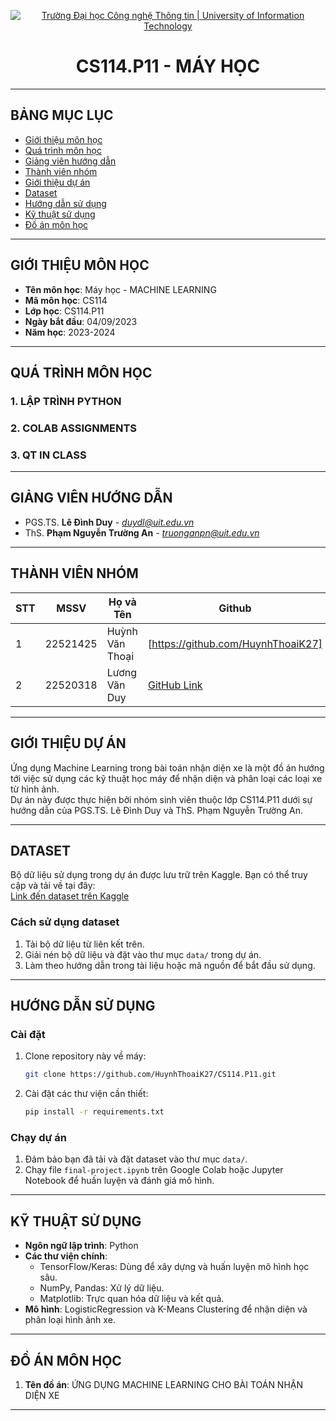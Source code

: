 

<p align="center">
  <a href="https://www.uit.edu.vn/" title="Trường Đại học Công nghệ Thông tin" style="border: 0;">
    <img src="https://i.imgur.com/WmMnSRt.png" alt="Trường Đại học Công nghệ Thông tin | University of Information Technology">
  </a>
</p>

<!-- Title -->
<h1 align="center"><b>CS114.P11 - MÁY HỌC</b></h1>

---

## BẢNG MỤC LỤC
* [Giới thiệu môn học](#gioi-thieu-mon-hoc)
* [Quá trình môn học](#qua-trinh-mon-hoc)
* [Giảng viên hướng dẫn](#giang-vien-huong-dan)
* [Thành viên nhóm](#thanh-vien-nhom)
* [Giới thiệu dự án](#gioi-thieu-du-an)
* [Dataset](#dataset)
* [Hướng dẫn sử dụng](#huong-dan-su-dung)
* [Kỹ thuật sử dụng](#ky-thuat-su-dung)
* [Đồ án môn học](#do-an-mon-hoc)

---

## GIỚI THIỆU MÔN HỌC
<a name="gioi-thieu-mon-hoc"></a>

* **Tên môn học**: Máy học - MACHINE LEARNING  
* **Mã môn học**: CS114  
* **Lớp học**: CS114.P11  
* **Ngày bắt đầu**: 04/09/2023  
* **Năm học**: 2023-2024  

---

## QUÁ TRÌNH MÔN HỌC
<a name="qua-trinh-mon-hoc"></a>

### 1. LẬP TRÌNH PYTHON
### 2. COLAB ASSIGNMENTS
### 3. QT IN CLASS

---

## GIẢNG VIÊN HƯỚNG DẪN
<a name="giang-vien-huong-dan"></a>

* PGS.TS. **Lê Đình Duy** - *duydl@uit.edu.vn*  
* ThS. **Phạm Nguyễn Trường An** - *truonganpn@uit.edu.vn*

---

## THÀNH VIÊN NHÓM
<a name="thanh-vien-nhom"></a>

| STT | MSSV     | Họ và Tên         | Github          | Email                   |
|-----|----------|-------------------|-----------------|-------------------------|
| 1   | 22521425 | Huỳnh Văn Thoại   | [https://github.com/HuynhThoaiK27] | 22521425@gm.uit.edu.vn  |
| 2   | 22520318 | Lương Văn Duy     | [GitHub Link](#) | 22520318@gm.uit.edu.vn  |

---

## GIỚI THIỆU DỰ ÁN
<a name="gioi-thieu-du-an"></a>

Ứng dụng Machine Learning trong bài toán nhận diện xe là một đồ án hướng tới việc sử dụng các kỹ thuật học máy để nhận diện và phân loại các loại xe từ hình ảnh.  
Dự án này được thực hiện bởi nhóm sinh viên thuộc lớp CS114.P11 dưới sự hướng dẫn của PGS.TS. Lê Đình Duy và ThS. Phạm Nguyễn Trường An.

---

## DATASET
<a name="dataset"></a>

Bộ dữ liệu sử dụng trong dự án được lưu trữ trên Kaggle. Bạn có thể truy cập và tải về tại đây:  
[Link đến dataset trên Kaggle](https://www.kaggle.com/datasets/hunhthoi/dataset-car)

### Cách sử dụng dataset
1. Tải bộ dữ liệu từ liên kết trên.  
2. Giải nén bộ dữ liệu và đặt vào thư mục `data/` trong dự án.  
3. Làm theo hướng dẫn trong tài liệu hoặc mã nguồn để bắt đầu sử dụng.  

---

## HƯỚNG DẪN SỬ DỤNG
<a name="huong-dan-su-dung"></a>

### Cài đặt
1. Clone repository này về máy:
   ```bash
   git clone https://github.com/HuynhThoaiK27/CS114.P11.git
   ```
2. Cài đặt các thư viện cần thiết:
   ```bash
   pip install -r requirements.txt
   ```

### Chạy dự án
1. Đảm bảo bạn đã tải và đặt dataset vào thư mục `data/`.
2. Chạy file `final-project.ipynb` trên Google Colab hoặc Jupyter Notebook để huấn luyện và đánh giá mô hình.

---

## KỸ THUẬT SỬ DỤNG
<a name="ky-thuat-su-dung"></a>

- **Ngôn ngữ lập trình**: Python  
- **Các thư viện chính**:
  - TensorFlow/Keras: Dùng để xây dựng và huấn luyện mô hình học sâu.  
  - NumPy, Pandas: Xử lý dữ liệu.  
  - Matplotlib: Trực quan hóa dữ liệu và kết quả.  
- **Mô hình**: LogisticRegression và K-Means Clustering để nhận diện và phân loại hình ảnh xe.  

---

## ĐỒ ÁN MÔN HỌC
<a name="do-an-mon-hoc"></a>

1. **Tên đồ án**: ỨNG DỤNG MACHINE LEARNING CHO BÀI TOÁN NHẬN DIỆN XE  

---

